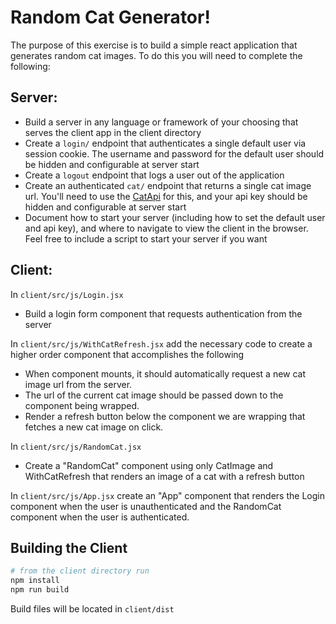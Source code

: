 # Random Cat Generator!

The purpose of this exercise is to build a simple react application that
generates random cat images. To do this you will need to complete the following:

## Server:

- Build a server in any language or framework of your choosing that serves
  the client app in the client directory
- Create a `login/` endpoint that authenticates a single default user via
  session cookie. The username and password for the default user should be
  hidden and configurable at server start
- Create a `logout` endpoint that logs a user out of the application
- Create an authenticated `cat/` endpoint that returns a single cat image url.
  You'll need to use the [CatApi](https://docs.thecatapi.com) for this, and your
  api key should be hidden and configurable at server start
- Document how to start your server (including how to set the default user and
  api key), and where to navigate to view the client in the browser. Feel free
  to include a script to start your server if you want

## Client:

In `client/src/js/Login.jsx`

- Build a login form component that requests authentication from the server

In `client/src/js/WithCatRefresh.jsx` add the necessary code to create a higher
order component that accomplishes the following

- When component mounts, it should automatically request a new cat image url
  from the server.
- The url of the current cat image should be passed down to the component being
  wrapped.
- Render a refresh button below the component we are wrapping that fetches a new
  cat image on click.

In `client/src/js/RandomCat.jsx`

- Create a "RandomCat" component using only CatImage and WithCatRefresh
  that renders an image of a cat with a refresh button

In `client/src/js/App.jsx` create an "App" component that renders the Login component when the user is unauthenticated and the RandomCat component when the
user is authenticated.

## Building the Client

```bash
# from the client directory run
npm install
npm run build
```

Build files will be located in `client/dist`
